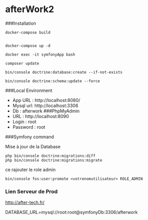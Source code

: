 # afterWork2

###Installation

```
docker-compose build


docker-compose up -d

docker exec -it symfonyApp bash 

composer update

bin/console doctrine:database:create --if-not-exists

bin/console doctrine:schema:update --force
```

###Local Environment


- App URL : http://localhost:8080/
- Mysql url: http://localhost:3306 
- Db : afterwork 
###PhpMyAdmin 
- URL : http://localhost:8090 
- Login : root 
- Password : root


###Symfony command

Mise à jour de la Database
```
php bin/console doctrine:migrations:diff
php bin/console doctrine:migrations:migrate

```

ce rajouter le role admin

```
bin/console fos:user:promote <votrenomutilisateur> ROLE_ADMIN
```


### Lien Serveur de Prod

http://after-tech.fr/

DATABASE_URL=mysql://root:root@symfonyDb:3306/afterwork
